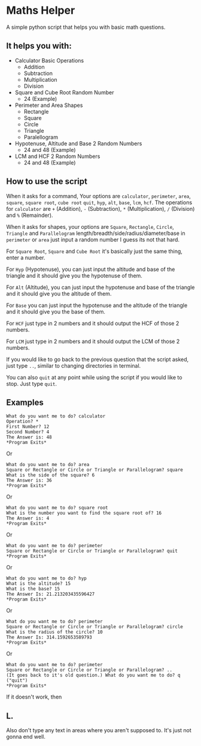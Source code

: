 # Maths Helper

A simple python script that helps you with basic math questions.

## It helps you with:
- Calculator
   Basic Operations
    - Addition
    - Subtraction
    - Multiplication
    - Division
- Square and Cube Root
    Random Number
    - 24 (Example)
- Perimeter and Area
    Shapes
    - Rectangle
    - Square
    - Circle
    - Triangle
    - Paralellogram
- Hypotenuse, Altitude and Base
    2 Random Numbers
    - 24 and 48 (Example)
- LCM and HCF
    2 Random Numbers
    - 24 and 48 (Example)


## How to use the script

When it asks for a command, Your options are `calculator`, `perimeter`, `area`, `square`, `square root`, `cube root` `quit`, `hyp`, `alt`, `base`, `lcm`, `hcf`.
The operations for `calculator` are `+` (Addition), `-` (Subtraction), `*` (Multiplication), `/` (Division) and `%` (Remainder).

When it asks for shapes, your options are `Square`, `Rectangle`, `Circle`, `Triangle` and `Parallelogram`  length/breadth/side/radius/diameter/base in `perimeter` or `area` just input a random number I guess its not that hard.

For `Square Root`, `Square` and `Cube Root` it's basically just the same thing, enter a number.

For `Hyp` (Hypotenuse), you can just input the altitude and base of the triangle and it should give you the hypotenuse of them.

For `Alt` (Altitude), you can just input the hypotenuse and base of the triangle and it should give you the altitude of them.

For `Base` you can just input the hypotenuse and the altitude of the triangle and it should give you the base of them.

For `HCF` just type in 2 numbers and it should output the HCF of those 2 numbers. 

For `LCM` just type in 2 numbers and it should output the LCM of those 2 numbers. 

If you would like to go back to the previous question that the script asked, just type `..`, similar to changing directories in terminal.

You can also `quit` at any point while using the script if you would like to stop. Just type `quit`.

## Examples
```
What do you want me to do? calculator
Operation? *
First Number? 12
Second Number? 4
The Answer is: 48
*Program Exits*
```
Or

```
What do you want me to do? area
Square or Rectangle or Circle or Triangle or Parallelogram? square
What is the side of the square? 6
The Answer is: 36
*Program Exits*
```
Or

```
What do you want me to do? square root
What is the number you want to find the square root of? 16
The Answer is: 4
*Program Exits*
```
Or

```
What do you want me to do? perimeter
Square or Rectangle or Circle or Triangle or Parallelogram? quit
*Program Exits*
```
Or

```
What do you want me to do? hyp
What is the altitude? 15
What is the base? 15
The Answer Is: 21.213203435596427
*Program Exits*
```
Or

```
What do you want me to do? perimeter
Square or Rectangle or Circle or Triangle or Parallelogram? circle
What is the radius of the circle? 10
The Answer Is: 314.1592653589793
*Program Exits*
```
Or

```
What do you want me to do? perimeter
Square or Rectangle or Circle or Triangle or Parallelogram? ..
(It goes back to it's old question.) What do you want me to do? q ("quit")
*Program Exits*
```

If it doesn't work, then

## L.

Also don't type any text in areas where you aren't supposed to. It's just not gonna end well.
